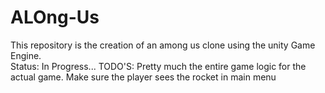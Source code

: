 # ALOng-Us
This repository is the creation of an among us clone using the unity Game Engine. 
<br />
Status: In Progress...
TODO'S:
Pretty much the entire game logic for the actual game.
Make sure the player sees the rocket in main menu
